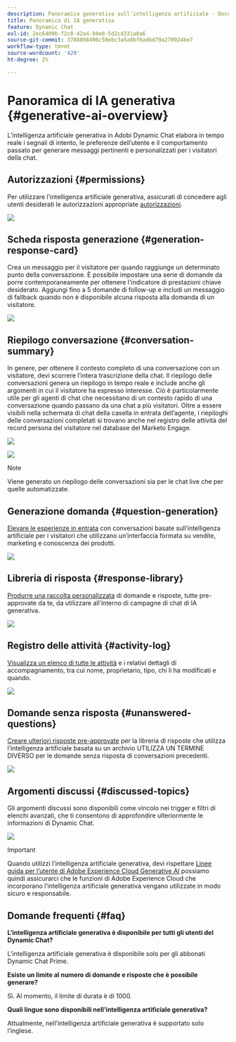 ```yaml
---
description: Panoramica generativa sull’intelligenza artificiale - Documenti Marketo - Documentazione del prodotto
title: Panoramica di IA generativa
feature: Dynamic Chat
exl-id: 2ec6409b-f2c8-42a4-94e0-5d2cd331a0a6
source-git-commit: 3788898496c50ebc3a5a8bf6adbd79a270024be7
workflow-type: tm+mt
source-wordcount: '429'
ht-degree: 2%

---
```


# Panoramica di IA generativa {#generative-ai-overview}

L’intelligenza artificiale generativa in Adobi Dynamic Chat elabora in tempo reale i segnali di intento, le preferenze dell’utente e il comportamento passato per generare messaggi pertinenti e personalizzati per i visitatori della chat.

## Autorizzazioni {#permissions}

Per utilizzare l’intelligenza artificiale generativa, assicurati di concedere agli utenti desiderati le autorizzazioni appropriate [autorizzazioni](/help/marketo/product-docs/demand-generation/dynamic-chat/setup-and-configuration/permissions.md).

![](assets/generative-ai-overview-1.png)

## Scheda risposta generazione {#generation-response-card}

Crea un messaggio per il visitatore per quando raggiunge un determinato punto della conversazione. È possibile impostare una serie di domande da porre contemporaneamente per ottenere l&#39;indicatore di prestazioni chiave desiderato. Aggiungi fino a 5 domande di follow-up e includi un messaggio di fallback quando non è disponibile alcuna risposta alla domanda di un visitatore.

![](assets/generative-ai-overview-2.png)

## Riepilogo conversazione {#conversation-summary}

In genere, per ottenere il contesto completo di una conversazione con un visitatore, devi scorrere l’intera trascrizione della chat. Il riepilogo delle conversazioni genera un riepilogo in tempo reale e include anche gli argomenti in cui il visitatore ha espresso interesse. Ciò è particolarmente utile per gli agenti di chat che necessitano di un contesto rapido di una conversazione quando passano da una chat a più visitatori. Oltre a essere visibili nella schermata di chat della casella in entrata dell’agente, i riepiloghi delle conversazioni completati si trovano anche nel registro delle attività del record persona del visitatore nel database del Marketo Engage.

![](assets/generative-ai-overview-3.png)

![](assets/generative-ai-overview-4.png)

>[!NOTE]
>
>Viene generato un riepilogo delle conversazioni sia per le chat live che per quelle automatizzate.

## Generazione domanda {#question-generation}

[Elevare le esperienze in entrata](/help/marketo/product-docs/demand-generation/dynamic-chat/generative-ai/question-generation.md) con conversazioni basate sull’intelligenza artificiale per i visitatori che utilizzano un’interfaccia formata su vendite, marketing e conoscenza dei prodotti.

![](assets/generative-ai-overview-5.png)

## Libreria di risposta {#response-library}

[Produrre una raccolta personalizzata](/help/marketo/product-docs/demand-generation/dynamic-chat/generative-ai/response-library.md) di domande e risposte, tutte pre-approvate da te, da utilizzare all’interno di campagne di chat di IA generativa.

![](assets/generative-ai-overview-6.png)

## Registro delle attività {#activity-log}

[Visualizza un elenco di tutte le attività](/help/marketo/product-docs/demand-generation/dynamic-chat/generative-ai/activity-log.md) e i relativi dettagli di accompagnamento, tra cui nome, proprietario, tipo, chi li ha modificati e quando.

![](assets/generative-ai-overview-7.png)

## Domande senza risposta {#unanswered-questions}

[Creare ulteriori risposte pre-approvate](/help/marketo/product-docs/demand-generation/dynamic-chat/generative-ai/unanswered-questions.md) per la libreria di risposte che utilizza l’intelligenza artificiale basata su un archivio UTILIZZA UN TERMINE DIVERSO per le domande senza risposta di conversazioni precedenti.

![](assets/generative-ai-overview-8.png)

## Argomenti discussi {#discussed-topics}

Gli argomenti discussi sono disponibili come vincolo nei trigger e filtri di elenchi avanzati, che ti consentono di approfondire ulteriormente le informazioni di Dynamic Chat.

![](assets/generative-ai-overview-9.png)

>[!IMPORTANT]
>
>Quando utilizzi l’intelligenza artificiale generativa, devi rispettare [Linee guida per l’utente di Adobe Experience Cloud Generative AI](https://www.adobe.com/legal/licenses-terms/adobe-dx-gen-ai-user-guidelines.html) possiamo quindi assicurarci che le funzioni di Adobe Experience Cloud che incorporano l’intelligenza artificiale generativa vengano utilizzate in modo sicuro e responsabile.

## Domande frequenti {#faq}

**L’intelligenza artificiale generativa è disponibile per tutti gli utenti del Dynamic Chat?**

L’intelligenza artificiale generativa è disponibile solo per gli abbonati Dynamic Chat Prime.

**Esiste un limite al numero di domande e risposte che è possibile generare?**

Sì. Al momento, il limite di durata è di 1000.

**Quali lingue sono disponibili nell’intelligenza artificiale generativa?**

Attualmente, nell’intelligenza artificiale generativa è supportato solo l’inglese.
